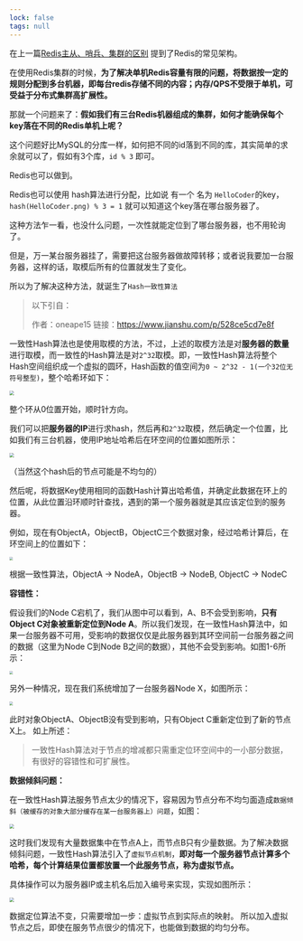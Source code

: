 ```yaml
---
lock: false
tags: null
---
```

在上一篇[Redis主从、哨兵、集群的区别](articles\Redis\Redis主从、哨兵、集群的区别.md) 提到了Redis的常见架构。

在使用Redis集群的时候，**为了解决单机Redis容量有限的问题，将数据按一定的规则分配到多台机器，即每台redis存储不同的内容；内存/QPS不受限于单机，可受益于分布式集群高扩展性。**

那就一个问题来了：**假如我们有三台Redis机器组成的集群，如何才能确保每个key落在不同的Redis单机上呢？**

这个问题好比MySQL的分库一样，如何把不同的id落到不同的库，其实简单的求余就可以了，假如有3个库，`id % 3` 即可。

Redis也可以做到。

Redis也可以使用 hash算法进行分配，比如说 有一个 名为 `HelloCoder`的key，`hash(HelloCoder.png) % 3 = 1` 就可以知道这个key落在哪台服务器了。

这种方法乍一看，也没什么问题，一次性就能定位到了哪台服务器，也不用轮询了。

但是，万一某台服务器挂了，需要把这台服务器做故障转移；或者说我要加一台服务器，这样的话，取模后所有的位置就发生了变化。

所以为了解决这种方法，就诞生了`Hash一致性算法`



> 以下引自：
>
> 作者：oneape15
> 链接：https://www.jianshu.com/p/528ce5cd7e8f

一致性Hash算法也是使用取模的方法，不过，上述的取模方法是对**服务器的数量**进行取模，而一致性的Hash算法是对`2^32`取模。即，一致性Hash算法将整个Hash空间组织成一个虚拟的圆环，Hash函数的值空间为`0 ~ 2^32 - 1(一个32位无符号整型)`，整个哈希环如下：

<img src="https://cdn.jsdelivr.net/gh/DogerRain/image@main/img-202109/6555006-1f81e81466729c6b.png" style="zoom:50%;" />

整个环从0位置开始，顺时针方向。

我们可以把**服务器的IP**进行求hash，然后再和`2^32`取模，然后确定一个位置，比如我们有三台机器，使用IP地址哈希后在环空间的位置如图所示：

<img src="https://cdn.jsdelivr.net/gh/DogerRain/image@main/img-202109/6555006-1f100c1012b06b40.png" style="zoom:50%;" />

（当然这个hash后的节点可能是不均匀的）

然后呢，将数据Key使用相同的函数Hash计算出哈希值，并确定此数据在环上的位置，从此位置沿环顺时针查找，遇到的第一个服务器就是其应该定位到的服务器。

例如，现在有ObjectA，ObjectB，ObjectC三个数据对象，经过哈希计算后，在环空间上的位置如下：

<img src="https://cdn.jsdelivr.net/gh/DogerRain/image@main/img-202109/6555006-defb48ae9714580d.png" style="zoom:40%;" />

根据一致性算法，ObjectA -> NodeA，ObjectB -> NodeB, ObjectC -> NodeC



**容错性：**

假设我们的Node C宕机了，我们从图中可以看到，A、B不会受到影响，**只有Object C对象被重新定位到Node A**。所以我们发现，在一致性Hash算法中，如果一台服务器不可用，受影响的数据仅仅是此服务器到其环空间前一台服务器之间的数据（这里为Node C到Node B之间的数据），其他不会受到影响。如图1-6所示：

<img src="https://cdn.jsdelivr.net/gh/DogerRain/image@main/img-202109/6555006-cd54d5c30e9cad6f.png" style="zoom:40%;" />

另外一种情况，现在我们系统增加了一台服务器Node X，如图所示：

<img src="https://cdn.jsdelivr.net/gh/DogerRain/image@main/img-202109/6555006-8f61754de37eb380.png" style="zoom:40%;" />

此时对象ObjectA、ObjectB没有受到影响，只有Object C重新定位到了新的节点X上。
 如上所述：

> 一致性Hash算法对于节点的增减都只需重定位环空间中的一小部分数据，有很好的容错性和可扩展性。



**数据倾斜问题：**

在一致性Hash算法服务节点太少的情况下，容易因为节点分布不均匀面造成`数据倾斜（被缓存的对象大部分缓存在某一台服务器上）问题`，如图：

<img src="https://cdn.jsdelivr.net/gh/DogerRain/image@main/img-202109/6555006-f15ec4f10a433beb.png" style="zoom:50%;" />

这时我们发现有大量数据集中在节点A上，而节点B只有少量数据。为了解决数据倾斜问题，一致性Hash算法引入了`虚拟节点机制`，**即对每一个服务器节点计算多个哈希，每个计算结果位置都放置一个此服务节点，称为虚拟节点。**

具体操作可以为服务器IP或主机名后加入编号来实现，实现如图所示：

<img src="https://cdn.jsdelivr.net/gh/DogerRain/image@main/img-202109/6555006-f15ec4f10a433beb.png" style="zoom:50%;" />

数据定位算法不变，只需要增加一步：虚拟节点到实际点的映射。
所以加入虚拟节点之后，即使在服务节点很少的情况下，也能做到数据的均匀分布。